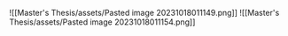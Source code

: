 ![[Master's Thesis/assets/Pasted image 20231018011149.png]]
![[Master's Thesis/assets/Pasted image 20231018011154.png]]